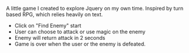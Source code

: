 A little game I created to explore Jquery on my own time. Inspired by turn based RPG, which relies heavily on text.

- Click on "Find Enemy" start
- User can choose to attack or use magic on the enemy
- Enemy will return attack in 2 seconds
- Game is over when the user or the enemy is defeated.
